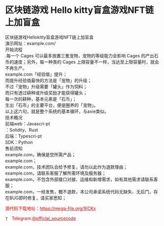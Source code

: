 # 区块链游戏 Hello kitty盲盒游戏NFT链上加盲盒

区块链游戏Hellokitty盲盒游戏NFT链上加盲盒<br>演示网址：example.com/<br>开始流程<br>.每一个 Cages 可以最多放置三隻宠物，宠物的等级能力会影响 Cages 的产出石币的速度；另外，每一种类的 Cages 上限容量不一样，当达至上限容量时，就会不再生产。<br>example.com「经验值」提升；<br>而提升经验值最快的方法是「宠物」的升级；<br>不过「宠物」升级需要「罐头」作为饲料；<br>而只有透过耕种或升级奖励才能获得罐头；<br>每一次的耕种，基本元素是「石币」；<br>生出「石币」的主要平台，便是圈养的「宠物」。<br>以上这六句，就是整个系统的基本循环，与axie类似。<br>技术概况<br>前端web：Javascri-pt<br>：Solidity、Rust<br>后端：Typescri-pt<br>SDK：Python<br>售前须知<br>example.com，确保是您所需产品；<br>example.com；<br>example.com，技术团队会给予修复，请勿以此作为退款理由；<br>example.com，请联系客服了解所需环境及服务器；<br>example.com，不包含外部接口对接、运维和新增需求，如有其他需求请联系客服；<br>example.com，一经发售，概不退款，本公司承诺系统代码无缺失、无后门，存在BUG即时修复，请买家悉知；<br>


<p style="color: red;">源代码下载地址：<a href="https://mega-file.org/9lCKx" style="color: red;">https://mega-file.org/9lCKx</a></p><p style="color: red;"><img src="https://cdn-icons-png.flaticon.com/512/2111/2111646.png" alt="Telegram Icon" style="width: 16px; vertical-align: middle; margin-right: 5px;">Telegram:<a href="https://t.me/official_sourcecode" style="color: red;">@official_sourcecode</a></p>